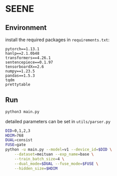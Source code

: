 # SEENE

## Environment

install the required packages in `requirements.txt`:

```text
pytorch==1.13.1
hanlp==2.1.0b48
transformers==4.26.1
sentencepiece==0.1.97
tensorboardX==2.6
numpy==1.23.5
pandas==1.5.3
tqdm
prettytable
```

## Run

```sh
python3 main.py
```

detailed parameters can be set in `utils/parser.py`

```sh
DID=0,1,2,3
HDIM=768
DUAL=consist
FUSE=gate
python -u main.py --model=v1 --device_id=$DID \
    --dataset=meituan --exp_name=base \
    --train_batch_size=4 \
    --dual_mode=$DUAL --fuse_mode=$FUSE \
    --hidden_size=$HDIM
```

